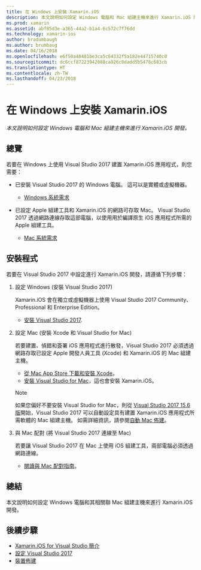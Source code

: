 ```yaml
---
title: 在 Windows 上安裝 Xamarin.iOS
description: 本文說明如何設定 Windows 電腦和 Mac 組建主機來進行 Xamarin.iOS 開發。
ms.prod: xamarin
ms.assetid: abf85d3e-a365-44a2-b1a4-6c572c7f76dd
ms.technology: xamarin-ios
author: bradumbaugh
ms.author: brumbaug
ms.date: 04/16/2018
ms.openlocfilehash: e6f50a48481be3ca5c64332f5a182e44715740c0
ms.sourcegitcommit: dc6ccf87223942088ca926c0dadd5b5478c683cb
ms.translationtype: HT
ms.contentlocale: zh-TW
ms.lasthandoff: 04/23/2018
---
```

# <a name="installing-xamarinios-on-windows"></a>在 Windows 上安裝 Xamarin.iOS

_本文說明如何設定 Windows 電腦和 Mac 組建主機來進行 Xamarin.iOS 開發。_

## <a name="overview"></a>總覽

若要在 Windows 上使用 Visual Studio 2017 建置 Xamarin.iOS 應用程式，則您需要：
 
-  已安裝 Visual Studio 2017 的 Windows 電腦。 這可以是實體或虛擬機器。
    - [Windows 系統需求](~/cross-platform/get-started/requirements.md#windows-requirements)
    
-  已設定 Apple 組建工具和 Xamarin.iOS 的網路可存取 Mac。 Visual Studio 2017 透過網路連線存取這部電腦，以使用用於編譯原生 iOS 應用程式所需的 Apple 組建工具。 
    - [Mac 系統需求](~/cross-platform/get-started/requirements.md#macos-requirements)

## <a name="setup"></a>安裝程式

若要在 Visual Studio 2017 中設定進行 Xamarin.iOS 開發，請遵循下列步驟：

1. 設定 Windows (安裝 Visual Studio 2017)

    Xamarin.iOS 會在獨立或虛擬機器上使用 Visual Studio 2017 Community、Professional 和 Enterprise Edition。
    
    - [安裝 Visual Studio 2017](~/cross-platform/get-started/installation/windows.md).

2. 設定 Mac (安裝 Xcode 和 Visual Studio for Mac)

    若要建置、偵錯和簽署 iOS 應用程式進行散發，Visual Studio 2017 必須透過網路存取已設定 Apple 開發人員工具 (Xcode) 和 Xamarin.iOS 的 Mac 組建主機。

    - [從 Mac App Store 下載和安裝 Xcode](https://itunes.apple.com/us/app/xcode/id497799835?mt=12)。 
    - [安裝 Visual Studio for Mac](https://docs.microsoft.com/visualstudio/mac/installation)，這也會安裝 Xamarin.iOS。

    > [!NOTE] 
    > 如果您偏好不要安裝 Visual Studio for Mac，則從 [Visual Studio 2017 15.6 版](https://docs.microsoft.com/visualstudio/releasenotes/vs2017-relnotes#automatic-macos-provisioning)開始，Visual Studio 2017 可以自動設定具有建置 Xamarin.iOS 應用程式所需軟體的 Mac 組建主機。 如需詳細資訊，請參閱[自動 Mac 佈建](~/ios/get-started/installation/windows/connecting-to-mac/index.md#automatic-mac-provisioning)。

3. 與 Mac 配對 (將 Visual Studio 2017 連線至 Mac)

    若要讓 Visual Studio 2017 在 Mac 上使用 iOS 組建工具，兩部電腦必須透過網路連線。

    - [閱讀與 Mac 配對指南](~/ios/get-started/installation/windows/connecting-to-mac/index.md)。

## <a name="summary"></a>總結

本文說明如何設定 Windows 電腦和其相關聯 Mac 組建主機來進行 Xamarin.iOS 開發。

## <a name="next-steps"></a>後續步驟

- [Xamarin.iOS for Visual Studio 簡介](introduction-to-xamarin-ios-for-visual-studio.md)
- [設定 Visual Studio 2017](config-options.md)
- [裝置佈建](~/ios/get-started/installation/device-provisioning/index.md)
